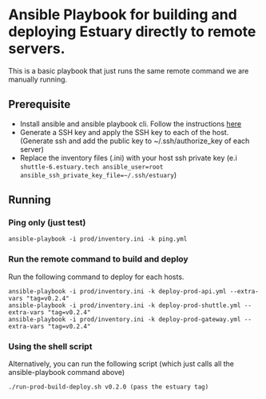 # Ansible Playbook for building and deploying Estuary directly to remote servers.

This is a basic playbook that just runs the same remote command we are manually running.

## Prerequisite
- Install ansible and ansible playbook cli. Follow the instructions [here](https://docs.ansible.com/ansible/latest/installation_guide/intro_installation.html)
- Generate a SSH key and apply the SSH key to each of the host. (Generate ssh and add the public key to ~/.ssh/authorize_key of each server)
- Replace the inventory files (.ini) with your host ssh private key (e.i `shuttle-6.estuary.tech ansible_user=root ansible_ssh_private_key_file=~/.ssh/estuary`)

## Running
### Ping only (just test)
```
ansible-playbook -i prod/inventory.ini -k ping.yml 
```

### Run the remote command to build and deploy
Run the following command to deploy for each hosts.
```
ansible-playbook -i prod/inventory.ini -k deploy-prod-api.yml --extra-vars "tag=v0.2.4"
ansible-playbook -i prod/inventory.ini -k deploy-prod-shuttle.yml --extra-vars "tag=v0.2.4"
ansible-playbook -i prod/inventory.ini -k deploy-prod-gateway.yml --extra-vars "tag=v0.2.4"
```

### Using the shell script
Alternatively, you can run the following script (which just calls all the ansible-playbook command above)
```
./run-prod-build-deploy.sh v0.2.0 (pass the estuary tag)
```
